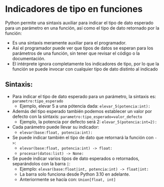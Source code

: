Indicadores de tipo en funciones
==================================

Python permite una sintaxis auxiliar para indicar el tipo de dato esperado para un parámetro en una función, así como el tipo de dato retornado por la función:
* Es una sintaxis meramente auxiliar para el programador.
* Así el programador puede ver que tipos de datos se esperan para los parámetros de una función, sin tener que revisar el código o la documentación.
* El intérprete ignora completamente los indicadores de tipo, por lo que la función se puede invocar con cualquier tipo de dato distinto al indicado

Sintaxis:
----------

* Para indicar el tipo de dato esperado para un parámetro, la sintaxis es: `parametro:tipo_esperado`
    * Ejemplo, elevar 5 a una pótencia dada: `elevar_5(potencia:int):`
* Además del tipo esperado también podemos establecer un valor por defecto con la sintaxis: `parametro:tipo_esperado=valor_defecto`
    * Ejemplo, la potencia por defecto será 2: `elevar_5(potencia:int=2):`
* Cada parámetro puede llevar su indicador: 
    * `elevar(base:float, potencia:int):`
* Se puede indicar también el tipo de dato que retornará la función con `->`:
    * `elevar(base:float, potencia:int) -> float:`
    * `procesar(datos:list) -> None:`
* Se puede indicar varios tipos de dato esperados o retornados, separándolos con la barra `|`:
    * Ejemplo: `elevar(base:float|int, potencia:int) -> float|int:`
    * La barra solo funciona desde Python 3.10 en adelante.
    * Anteriormente se hacía con: `Union[float, int]`